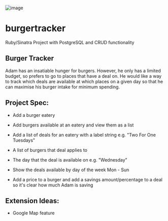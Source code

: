 ![image](burgerapp.png)

# burgertracker
Ruby/Sinatra Project with PostgreSQL and CRUD functionality

## Burger Tracker

Adam has an insatiable hunger for burgers. However, he only has a limited budget, so prefers to go to places that have a deal on. He would like a way to track which deals are available at which places on a given day so that he can maximise his burger intake for minimum spending.

## Project Spec:

* Add a burger eatery

* Add burgers available at an eatery and view them as a list

* Add a list of deals for an eatery with a label string e.g. "Two For One Tuesdays"

* A list of burgers that deal applies to

* The day that the deal is available on e.g. "Wednesday"

* Show the deals available by day of the week Mon - Sun

* Add a price to a burger and add a savings amount/percentage to a deal so it's clear how much Adam is saving

## Extension Ideas:

* Google Map feature





